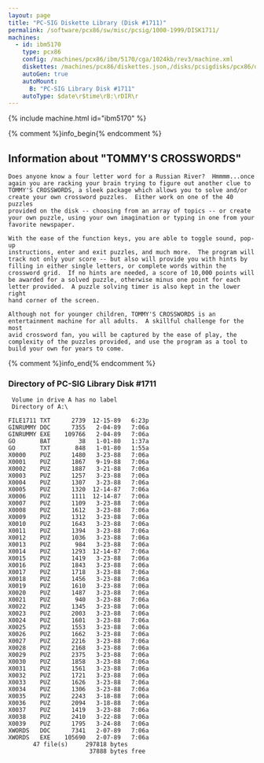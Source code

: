 ```yaml
---
layout: page
title: "PC-SIG Diskette Library (Disk #1711)"
permalink: /software/pcx86/sw/misc/pcsig/1000-1999/DISK1711/
machines:
  - id: ibm5170
    type: pcx86
    config: /machines/pcx86/ibm/5170/cga/1024kb/rev3/machine.xml
    diskettes: /machines/pcx86/diskettes.json,/disks/pcsigdisks/pcx86/diskettes.json
    autoGen: true
    autoMount:
      B: "PC-SIG Library Disk #1711"
    autoType: $date\r$time\rB:\rDIR\r
---
```


{% include machine.html id="ibm5170" %}

{% comment %}info_begin{% endcomment %}

## Information about "TOMMY'S CROSSWORDS"

    Does anyone know a four letter word for a Russian River?  Hmmmm...once
    again you are racking your brain trying to figure out another clue to
    TOMMY'S CROSSWORDS, a sleek package which allows you to solve and/or
    create your own crossword puzzles.  Either work on one of the 40 puzzles
    provided on the disk -- choosing from an array of topics -- or create
    your own puzzle, using your own imagination or typing in one from your
    favorite newspaper.
    
    With the ease of the function keys, you are able to toggle sound, pop-up
    instructions, enter and exit puzzles, and much more.  The program will
    track not only your score -- but also will provide you with hints by
    filling in either single letters, or complete words within the
    crossword grid.  If no hints are needed, a score of 10,000 points will
    be awarded for a solved puzzle, otherwise minus one point for each
    letter provided.  A puzzle solving timer is also kept in the lower right
    hand corner of the screen.
    
    Although not for younger children, TOMMY'S CROSSWORDS is an
    entertainment machine for all adults.  A skillful challenge for the most
    avid crossword fan, you will be captured by the ease of play, the
    complexity of the puzzles provided, and use the program as a tool to
    build your own for years to come.
{% comment %}info_end{% endcomment %}


### Directory of PC-SIG Library Disk #1711

     Volume in drive A has no label
     Directory of A:\

    FILE1711 TXT      2739  12-15-89   6:23p
    GINRUMMY DOC      7355   2-04-89   7:06a
    GINRUMMY EXE    109766   2-04-89   7:06a
    GO       BAT        38   1-01-80   1:37a
    GO       TXT       848   1-01-80   1:55a
    X0000    PUZ      1480   3-23-88   7:06a
    X0001    PUZ      1867   9-19-88   7:06a
    X0002    PUZ      1887   3-21-88   7:06a
    X0003    PUZ      1257   3-23-88   7:06a
    X0004    PUZ      1307   3-23-88   7:06a
    X0005    PUZ      1320  12-14-87   7:06a
    X0006    PUZ      1111  12-14-87   7:06a
    X0007    PUZ      1109   3-23-88   7:06a
    X0008    PUZ      1612   3-23-88   7:06a
    X0009    PUZ      1312   3-23-88   7:06a
    X0010    PUZ      1643   3-23-88   7:06a
    X0011    PUZ      1394   3-23-88   7:06a
    X0012    PUZ      1036   3-23-88   7:06a
    X0013    PUZ       984   3-23-88   7:06a
    X0014    PUZ      1293  12-14-87   7:06a
    X0015    PUZ      1419   3-23-88   7:06a
    X0016    PUZ      1843   3-23-88   7:06a
    X0017    PUZ      1718   3-23-88   7:06a
    X0018    PUZ      1456   3-23-88   7:06a
    X0019    PUZ      1610   3-23-88   7:06a
    X0020    PUZ      1487   3-23-88   7:06a
    X0021    PUZ       940   3-23-88   7:06a
    X0022    PUZ      1345   3-23-88   7:06a
    X0023    PUZ      2003   3-23-88   7:06a
    X0024    PUZ      1601   3-23-88   7:06a
    X0025    PUZ      1553   3-23-88   7:06a
    X0026    PUZ      1662   3-23-88   7:06a
    X0027    PUZ      2216   3-23-88   7:06a
    X0028    PUZ      2168   3-23-88   7:06a
    X0029    PUZ      2375   3-23-88   7:06a
    X0030    PUZ      1858   3-23-88   7:06a
    X0031    PUZ      1561   3-23-88   7:06a
    X0032    PUZ      1721   3-23-88   7:06a
    X0033    PUZ      1626   3-23-88   7:06a
    X0034    PUZ      1306   3-23-88   7:06a
    X0035    PUZ      2243   3-18-88   7:06a
    X0036    PUZ      2094   3-18-88   7:06a
    X0037    PUZ      1419   3-23-88   7:06a
    X0038    PUZ      2410   3-22-88   7:06a
    X0039    PUZ      1795   3-24-88   7:06a
    XWORDS   DOC      7341   2-07-89   7:06a
    XWORDS   EXE    105690   2-07-89   7:06a
           47 file(s)     297818 bytes
                           37888 bytes free
